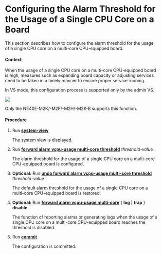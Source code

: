 Configuring the Alarm Threshold for the Usage of a Single CPU Core on a Board
=============================================================================

This section describes how to configure the alarm threshold for the usage of a single CPU core on a multi-core CPU-equipped board.

#### Context

When the usage of a single CPU core on a multi-core CPU-equipped board is high, measures such as expanding board capacity or adjusting services need to be taken in a timely manner to ensure proper service running.

In VS mode, this configuration process is supported only by the admin VS.

![](../../../../public_sys-resources/note_3.0-en-us.png) 

Only the NE40E-M2K/-M2F/-M2H/-M2K-B supports this function.



#### Procedure

1. Run [**system-view**](cmdqueryname=system-view)
   
   
   
   The system view is displayed.
2. Run [**forward alarm vcpu-usage multi-core threshold**](cmdqueryname=forward+alarm+vcpu-usage+multi-core+threshold) *threshold-value*
   
   
   
   The alarm threshold for the usage of a single CPU core on a multi-core CPU-equipped board is configured.
3. **Optional:** Run [**undo forward alarm vcpu-usage multi-core threshold**](cmdqueryname=undo+forward+alarm+vcpu-usage+multi-core+threshold) *threshold-value*
   
   
   
   The default alarm threshold for the usage of a single CPU core on a multi-core CPU-equipped board is restored.
4. **Optional:** Run [**forward alarm vcpu-usage multi-core**](cmdqueryname=forward+alarm+vcpu-usage+multi-core) { **log** | **trap** } **disable**
   
   
   
   The function of reporting alarms or generating logs when the usage of a single CPU core on a multi-core CPU-equipped board reaches the threshold is disabled.
5. Run [**commit**](cmdqueryname=commit)
   
   
   
   The configuration is committed.